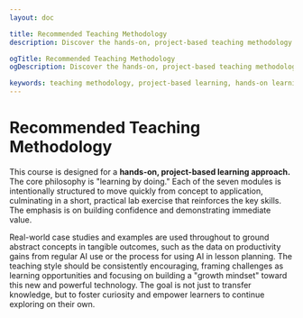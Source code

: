 ```yaml
---
layout: doc

title: Recommended Teaching Methodology
description: Discover the hands-on, project-based teaching methodology for our AI prompting course, designed to build practical skills and confidence through real-world application.

ogTitle: Recommended Teaching Methodology
ogDescription: Discover the hands-on, project-based teaching methodology for our AI prompting course, designed to build practical skills and confidence through real-world application.

keywords: teaching methodology, project-based learning, hands-on learning, AI education, prompting course, instructional design
---
```

# Recommended Teaching Methodology

This course is designed for a **hands-on, project-based learning approach.** The core philosophy is "learning by doing." Each of the seven modules is intentionally structured to move quickly from concept to application, culminating in a short, practical lab exercise that reinforces the key skills. The emphasis is on building confidence and demonstrating immediate value.

Real-world case studies and examples are used throughout to ground abstract concepts in tangible outcomes, such as the data on productivity gains from regular AI use or the process for using AI in lesson planning. The teaching style should be consistently encouraging, framing challenges as learning opportunities and focusing on building a "growth mindset" toward this new and powerful technology. The goal is not just to transfer knowledge, but to foster curiosity and empower learners to continue exploring on their own.
